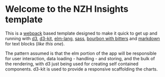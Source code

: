 # Welcome to the NZH Insights template

This is a [webpack](https://webpack.github.io/) based template designed to make it
quick to get up and running
with [d3](https://d3js.org), [d3-kit](https://github.com/twitter/d3kit),
[elm-lang](http://elm-lang.org), [sass](http://sass-lang.com/), [bourbon with bitters](http://bourbon.io)
and [markdown](https://daringfireball.net/projects/markdown/) for text blocks (_like this one_).

The pattern assumed is that the elm portion of the app will be responsible
for user interaction, data loading - handling - and storing, and the bulk of
the rendering, with d3 just being used for creating self contained components. d3-kit
is used to provide a responsive scaffolding the charts.


